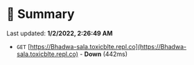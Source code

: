 # 📖 Summary
Last updated: **1/2/2022, 2:26:49 AM**

- `GET` [https://Bhadwa-sala.toxicblte.repl.co](https://Bhadwa-sala.toxicblte.repl.co) - **Down** (442ms)
